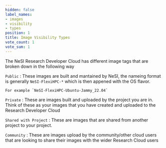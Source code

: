 ```yaml
---
hidden: false
label_names:
- images
- visibility
- types
position: 1
title: Image Visibility Types
vote_count: 1
vote_sum: 1
---
```


The NeSI Research Developer Cloud has different image tags that are broken down in the following way

`Public`
:   These images are built and mantained by NeSI, the nameing format is generally `NeSI-FlexiHPC-*` which is then appened with the OS flavor.

    For example `NeSI-FlexiHPC-Ubuntu-Jammy_22.04`

`Private`
:   These are images built and uploaded by the project you are in. Think of these as your images that you have created and uploaded to the Research Developer Cloud

`Shared with Project`
:   These are images that are shared from another project to your project.

`Community`
:   These are images upload by the community/other cloud users that are looking to share their images with the wider Research Cloud users